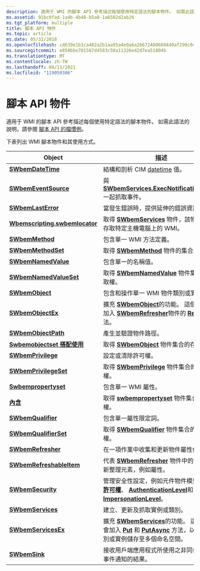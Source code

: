 ```yaml
---
description: 適用于 WMI 的腳本 API 參考描述每個使用特定語法的腳本物件。 如需此語法的說明，請參閱腳本 API 的檔慣例。
ms.assetid: 91bc0fad-1a4b-4b48-b5a0-1a6502d2ab26
ms.tgt_platform: multiple
title: 腳本 API 物件
ms.topic: article
ms.date: 05/31/2018
ms.openlocfilehash: cd639e1b1ca482a2b1aa95a4e0a6a26672480660440af290c043814ce5f8e965
ms.sourcegitcommit: e858bbe701567d4583c50a11326e42d7ea51804b
ms.translationtype: MT
ms.contentlocale: zh-TW
ms.lasthandoff: 08/11/2021
ms.locfileid: "119050306"
---
```

# <a name="scripting-api-objects"></a>腳本 API 物件

適用于 WMI 的腳本 API 參考描述每個使用特定語法的腳本物件。 如需此語法的說明，請參閱 [腳本 API 的檔慣例](document-conventions-for-the-scripting-api.md)。

下表列出 WMI 腳本物件和其使用方式。



| Object                                               | 描述                                                                                                                                                                                                                                            |
|------------------------------------------------------|--------------------------------------------------------------------------------------------------------------------------------------------------------------------------------------------------------------------------------------------------------|
| [**SWbemDateTime**](swbemdatetime.md)               | 結構和剖析 CIM [datetime](date-and-time-format.md) 值。                                                                                                                                                                                 |
| [**SWbemEventSource**](swbemeventsource.md)         | 與 [**SWbemServices.ExecNotificationQuery**](swbemservices-execnotificationquery.md)一起抓取事件。                                                                                                                               |
| [**SWbemLastError**](swbemlasterror.md)             | 當發生錯誤時，提供延伸的錯誤資訊。                                                                                                                                                                                              |
| [**Wbemscripting.swbemlocator**](swbemlocator.md)                 | 取得 [**SWbemServices**](swbemservices.md) 物件，該物件可以存取特定主機電腦上的 WMI。                                                                                                                                     |
| [**SWbemMethod**](swbemmethod.md)                   | 包含單一 WMI 方法定義。                                                                                                                                                                                                               |
| [**SWbemMethodSet**](swbemmethodset.md)             | 取得 [**SWbemMethod**](swbemmethod.md) 物件的集合。                                                                                                                                                                                       |
| [**SWbemNamedValue**](swbemnamedvalue.md)           | 包含單一的名稱值。                                                                                                                                                                                                                         |
| [**SWbemNamedValueSet**](swbemnamedvalueset.md)     | 取得 [**SWbemNamedValue**](swbemnamedvalue.md) 物件集合的存取權。                                                                                                                                                                     |
| [**SWbemObject**](swbemobject.md)                   | 包含和操作單一 WMI 物件類別或實例。                                                                                                                                                                                        |
| [**SWbemObjectEx**](swbemobjectex.md)               | 擴充 [**SWbemObject**](swbemobject.md)的功能。 這個物件會加入 [**SWbemRefresher**](swbemrefresher.md)物件的 [**Refresh**](swbemrefresher-refresh.md)方法。                                                           |
| [**SWbemObjectPath**](swbemobjectpath.md)           | 產生並驗證物件路徑。                                                                                                                                                                                                                |
| [**Swbemobjectset 搭配使用**](swbemobjectset.md)             | 取得 [**SWbemObject**](swbemobject.md) 物件集合的存取權。                                                                                                                                                                             |
| [**SWbemPrivilege**](swbemprivilege.md)             | 設定或清除許可權。                                                                                                                                                                                                                            |
| [**SWbemPrivilegeSet**](swbemprivilegeset.md)       | 取得 [**SWbemPrivilege**](swbemprivilege.md) 物件集合的存取權。                                                                                                                                                                       |
| [**Swbempropertyset**](swbemproperty.md)               | 包含單一 WMI 屬性。                                                                                                                                                                                                                        |
| [**內含**](swbempropertyset.md)         | 取得 [**swbempropertyset**](swbemproperty.md) 物件集合的存取權。                                                                                                                                                                         |
| [**SWbemQualifier**](swbemqualifier.md)             | 包含單一屬性限定詞。                                                                                                                                                                                                                  |
| [**SWbemQualifierSet**](swbemqualifierset.md)       | 取得 [**SWbemQualifier**](swbemqualifier.md) 物件集合的存取權。                                                                                                                                                                       |
| [**SWbemRefresher**](swbemrefresher.md)             | 在一項作業中收集和更新物件屬性值。                                                                                                                                                                                          |
| [**SWbemRefreshableItem**](swbemrefreshableitem.md) | 代表 [**SWbemRefresher**](swbemrefresher.md) 物件中的單一可重新整理元素，例如屬性。                                                                                                                                     |
| [**SWbemSecurity**](swbemsecurity.md)               | 管理安全性設定，例如元件物件模型 (COM) [**許可權**](swbemsecurity-privileges.md)、 [**AuthenticationLevel**](swbemsecurity-authenticationlevel.md)和 [**ImpersonationLevel**](swbemsecurity-impersonationlevel.md)。   |
| [**SWbemServices**](swbemservices.md)               | 建立、更新及抓取實例或類別。                                                                                                                                                                                                  |
| [**SWbemServicesEx**](swbemservicesex.md)           | 擴充 [**SWbemServices**](swbemservices.md)的功能。 這個物件會加入 [**Put**](swbemservicesex-put.md) 和 [**PutAsync**](swbemservicesex-putasync.md) 方法，以允許將類別或實例儲存至多個命名空間。 |
| [**SWbemSink**](swbemsink.md)                       | 接收用戶端應用程式所使用之非同步作業和事件通知的結果。                                                                                                                                        |



 

 

 



